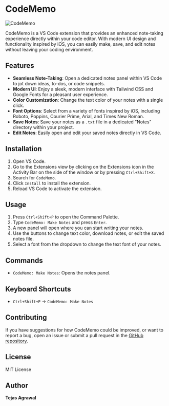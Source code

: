 # CodeMemo

![CodeMemo](https://img.shields.io/badge/VS%20Code%20Extension-CodeMemo-blue)

CodeMemo is a VS Code extension that provides an enhanced note-taking experience directly within your code editor. With modern UI design and functionality inspired by iOS, you can easily make, save, and edit notes without leaving your coding environment.

## Features

- **Seamless Note-Taking**: Open a dedicated notes panel within VS Code to jot down ideas, to-dos, or code snippets.
- **Modern UI**: Enjoy a sleek, modern interface with Tailwind CSS and Google Fonts for a pleasant user experience.
- **Color Customization**: Change the text color of your notes with a single click.
- **Font Options**: Select from a variety of fonts inspired by iOS, including Roboto, Poppins, Courier Prime, Arial, and Times New Roman.
- **Save Notes**: Save your notes as a `.txt` file in a dedicated "Notes" directory within your project.
- **Edit Notes**: Easily open and edit your saved notes directly in VS Code.

## Installation

1. Open VS Code.
2. Go to the Extensions view by clicking on the Extensions icon in the Activity Bar on the side of the window or by pressing `Ctrl+Shift+X`.
3. Search for `CodeMemo`.
4. Click `Install` to install the extension.
5. Reload VS Code to activate the extension.

## Usage

1. Press `Ctrl+Shift+P` to open the Command Palette.
2. Type `CodeMemo: Make Notes` and press `Enter`.
3. A new panel will open where you can start writing your notes.
4. Use the buttons to change text color, download notes, or edit the saved notes file.
5. Select a font from the dropdown to change the text font of your notes.

## Commands

- `CodeMemo: Make Notes`: Opens the notes panel.

## Keyboard Shortcuts

- `Ctrl+Shift+P` → `CodeMemo: Make Notes`

## Contributing

If you have suggestions for how CodeMemo could be improved, or want to report a bug, open an issue or submit a pull request in the [GitHub repository](https://github.com/yourusername/CodeMemo).

## License

MIT License

## Author

**Tejas Agrawal**
